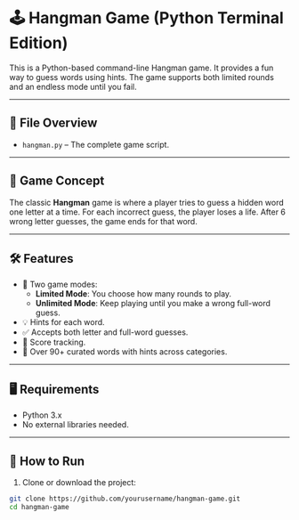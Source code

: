 # 🕹️ Hangman Game (Python Terminal Edition)

This is a Python-based command-line Hangman game. It provides a fun way to guess words using hints. The game supports both limited rounds and an endless mode until you fail.

---

## 📂 File Overview

- `hangman.py` – The complete game script.

---

## 🧠 Game Concept

The classic **Hangman** game is where a player tries to guess a hidden word one letter at a time. For each incorrect guess, the player loses a life. After 6 wrong letter guesses, the game ends for that word.

---

## 🛠️ Features

- 🔢 Two game modes:
  - **Limited Mode**: You choose how many rounds to play.
  - **Unlimited Mode**: Keep playing until you make a wrong full-word guess.
- 💡 Hints for each word.
- ✅ Accepts both letter and full-word guesses.
- 🧮 Score tracking.
- 🧠 Over 90+ curated words with hints across categories.

---

## 🖥️ Requirements

- Python 3.x
- No external libraries needed.

---

## 🚀 How to Run

1. Clone or download the project:

```bash
git clone https://github.com/yourusername/hangman-game.git
cd hangman-game
